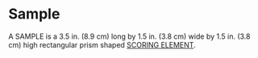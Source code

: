 # Sample

A SAMPLE is a 3.5 in. (8.9 cm) long by 1.5 in. (3.8 cm) wide by 1.5 in. (3.8
cm) high rectangular prism shaped [SCORING ELEMENT](!!).
